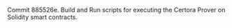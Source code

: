 Commit 885526e.                    Build and Run scripts for executing the Certora Prover on Solidity smart contracts.